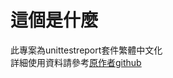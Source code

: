 # 這個是什麼
此專案為unittestreport套件繁體中文化<br>
詳細使用資料請參考[原作者github](https://github.com/musen123/UnitTestReport/ "Title")








